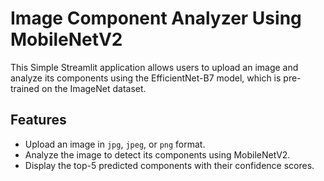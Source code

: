 # Image Component Analyzer Using MobileNetV2

This Simple Streamlit application allows users to upload an image and analyze its components using the EfficientNet-B7 model, which is pre-trained on the ImageNet dataset.

## Features
- Upload an image in `jpg`, `jpeg`, or `png` format.
- Analyze the image to detect its components using MobileNetV2.
- Display the top-5 predicted components with their confidence scores.


